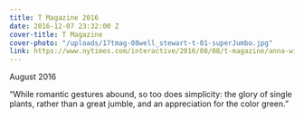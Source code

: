 ```yaml
---
title: T Magazine 2016
date: 2016-12-07 23:32:00 Z
cover-title: T Magazine
cover-photo: "/uploads/17tmag-08well_stewart-t-01-superJumbo.jpg"
link: https://www.nytimes.com/interactive/2016/08/08/t-magazine/anna-wintour-garden-miranda-brooks.html
---
```


August 2016

“While romantic gestures abound, so too does simplicity: the glory of single plants, rather than a great jumble, and an appreciation for the color green.”
